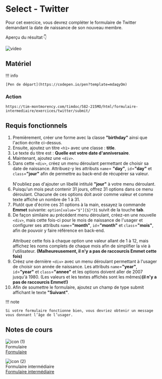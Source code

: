 # Select - Twitter
Pour cet exercice, vous devrez compléter le formulaire de Twitter demandant la date de naissance de son nouveau membre.

Aperçu du résultat 👇


![video](https://github.com/user-attachments/assets/eeb2e2fc-f7b8-4825-9b92-77a06f382524)


## Matériel

!!! info

    [Pen de départ](https://codepen.io/pen?template=mdaqyOm)

### Action
```
https://tim-montmorency.com/timdoc/582-215MO/html/formulaire-intermediaire/exercices/twitter/submit/
```


## Requis fonctionnels

1. Premièrement, créer une forme avec la classe **"birthday"** ainsi que l'action écrite ci-dessus.
2. Ensuite, ajoutez un titre `<h1>` avec une classe : **title**.
3. Le texte du titre est : **Quelle est votre date d'anniversaire**.
4. Maintenant, ajoutez une `<div>`.
5. Dans cette `<div>`, créez un menu déroulant permettant de choisir sa date de naissance. Attribuez-y les attributs `name`= **"day"**, `id`=**"day"** et `class`=**"jour"** afin de permettre au back-end de récupérer sa valeur.<br><br>N'oubliez pas d'ajouter un libellé intitulé **"jour"** à votre menu déroulant.<br>
8. Puisqu'un mois peut contenir 31 jours, offrez 31 options dans ce menu déroulant. Chacune de ces options doit avoir comme valeur et comme texte affiché un nombre de 1 à 31.
9. Plutôt que d'écrire ces 31 options à la main, essayez la commande **Emmet** suivante: ```option[value="$"]{$}*31``` suivit de la touche **tab**.
10. De façon similaire au précédent menu déroulant, créez-en une nouvelle `<div>`, mais cette fois-ci pour le mois de naissance de l'usager et configurer ses attributs `name`=**"month"**, `id`=**"month"** et `class`=**"mois"**, afin de pouvoir y faire référence en back-end.<br><br>Attribuez cette fois à chaque option une valeur allant de 1 à 12, mais affichez les noms complets de chaque mois afin de simplifier la vie à l'utilisateur. **(Malheureusement, il n'y a pas de raccourcis Emmet cette fois)**<br>
13. Créez une dernière `<div>` avec un menu déroulant permettant à l'usager de choisir son année de naissance. Les attributs `name`=**"year"**, `id`=**"year"** et `class`=**"annee"** et les options doivent aller de 2007 jusqu'à 1980. (Les valeurs et les textes affichés sont les mêmes)**(il n'y a pas de raccourcis Emmet!)**<br>
14. Afin de soumettre le formulaire, ajoutez un champ de type submit affichant le texte **"Suivant"**.

!!! note

    Si votre formulaire fonctionne bien, vous devriez obtenir un message vous donnant l’âge de l’usager.


## Notes de cours

![icon (1)](https://github.com/user-attachments/assets/31abb701-aee0-4d99-a87b-a80292358920)<br> Formulaire  <br> [Formulaire ](https://tim-montmorency.com/compendium/582-111%E2%80%93web1/html/formulaire.html)

![icon (2)](https://github.com/user-attachments/assets/f7167ff2-c80e-4594-a297-7c394aeb7b0e)<br> Formulaire intermédiaire <br> [Formulaire intermédiaire](https://tim-montmorency.com/compendium/582-111%E2%80%93web1/html/formulaire-intermediaire.html)
